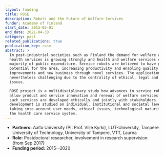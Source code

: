 ```yaml
---
layout: funding
title: ROSE
description: Robots and the Future of Welfare Services
funder: Academy of Finland
start_date: 2015-05-01
end_date: 2021-04-30
category: past
related_publications: true
publication_key: rose
abstract: >
  In post-industrial societies such as Finland the demand for welfare and 
  health services is growing strongly and health and welfare services cover the 
  majority of public expenditure. Service robots are believed to have great 
  potential for the area, increasing productivity and enabling quality 
  improvements and new business through novel services. The application area is 
  nevertheless challenging due to the centrality of ethical, legal and social 
  issues.

  ROSE project is a multidisciplinary study how advances in service robotics 
  allow product and service innovation and renewal of welfare services, when 
  such services are developed ethically and jointly with stakeholders. The 
  development is studied on individual, institutional and societal levels, 
  taking into account user needs, ethical issues, technological maturity, and 
  the health care service system.
---
```


- **Partners:** Aalto University (PI: Prof. Ville Kyrki), LUT-University,
  Tampere University of Technology, University of Tampere, VTT, Laurea
- **Role:** Postdoctoral researcher, involvement in research supervision (from
  Sep 2017)
- **Funding period:** 2015--2020
